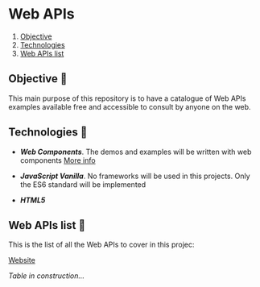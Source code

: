 # Web APIs

1. [ Objective ](#objective)
2. [ Technologies ](#technologies)
2. [ Web APIs list ](#webapis)

<a name="objective"></a>
## Objective :watermelon:

This main purpose of this repository is to have a catalogue of Web APIs examples available free and accessible to consult by anyone on the web.

<a name="technologies"></a>
## Technologies :peach:

- **_Web Components_**. The demos and examples will be written with web components [More info](https://developer.mozilla.org/en-US/docs/Web/Web_Components)

- **_JavaScript Vanilla_**. No frameworks will be used in this projects. Only the ES6 standard will be implemented

- **_HTML5_**

<a name="webapis"></a>
## Web APIs list :green_apple:

This is the list of all the Web APIs to cover in this projec:

[Website](https://developer.mozilla.org/en-US/docs/Web/API)

_Table in construction..._



